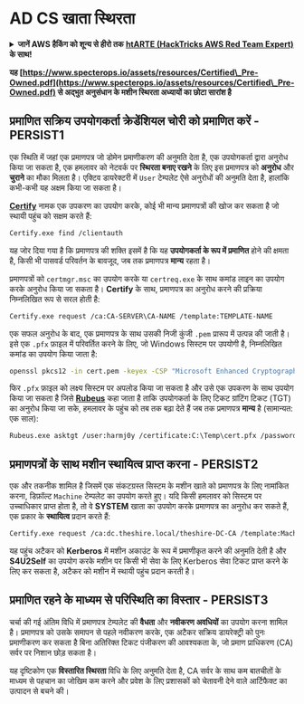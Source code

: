# AD CS खाता स्थिरता

<details>

<summary><strong>जानें AWS हैकिंग को शून्य से हीरो तक</strong> <a href="https://training.hacktricks.xyz/courses/arte"><strong>htARTE (HackTricks AWS Red Team Expert)</strong></a><strong> के साथ!</strong></summary>

HackTricks का समर्थन करने के अन्य तरीके:

* यदि आप अपनी **कंपनी का विज्ञापन HackTricks में देखना चाहते हैं** या **HackTricks को PDF में डाउनलोड करना चाहते हैं** तो [**सब्सक्रिप्शन प्लान्स देखें**](https://github.com/sponsors/carlospolop)!
* [**आधिकारिक PEASS और HackTricks स्वैग**](https://peass.creator-spring.com) प्राप्त करें
* हमारे विशेष [**NFTs**](https://opensea.io/collection/the-peass-family) कलेक्शन, [**The PEASS Family**](https://opensea.io/collection/the-peass-family) खोजें
* **शामिल हों** 💬 [**डिस्कॉर्ड समूह**](https://discord.gg/hRep4RUj7f) या [**टेलीग्राम समूह**](https://t.me/peass) और **मुझे** **Twitter** 🐦 [**@carlospolopm**](https://twitter.com/carlospolopm)** पर** **फॉलो** करें।
* **अपने हैकिंग ट्रिक्स साझा करें, PRs सबमिट करके** [**HackTricks**](https://github.com/carlospolop/hacktricks) और [**HackTricks Cloud**](https://github.com/carlospolop/hacktricks-cloud) github repos में।

</details>

**यह [https://www.specterops.io/assets/resources/Certified\_Pre-Owned.pdf](https://www.specterops.io/assets/resources/Certified\_Pre-Owned.pdf) से अद्भुत अनुसंधान के मशीन स्थिरता अध्यायों का छोटा सारांश है**


## **प्रमाणित सक्रिय उपयोगकर्ता क्रेडेंशियल चोरी को प्रमाणित करें - PERSIST1**

एक स्थिति में जहां एक प्रमाणपत्र जो डोमेन प्रमाणीकरण की अनुमति देता है, एक उपयोगकर्ता द्वारा अनुरोध किया जा सकता है, एक हमलावर को नेटवर्क पर **स्थिरता बनाए रखने** के लिए इस प्रमाणपत्र को **अनुरोध** और **चुराने** का मौका मिलता है। एक्टिव डायरेक्टरी में `User` टेम्पलेट ऐसे अनुरोधों की अनुमति देता है, हालांकि कभी-कभी यह अक्षम किया जा सकता है।

[**Certify**](https://github.com/GhostPack/Certify) नामक एक उपकरण का उपयोग करके, कोई भी मान्य प्रमाणपत्रों की खोज कर सकता है जो स्थायी पहुंच को सक्षम करते हैं:
```bash
Certify.exe find /clientauth
```
यह जोर दिया गया है कि प्रमाणपत्र की शक्ति इसमें है कि यह **उपयोगकर्ता के रूप में प्रमाणित** होने की क्षमता है, किसी भी पासवर्ड परिवर्तन के बावजूद, जब तक प्रमाणपत्र **मान्य** रहता है।

प्रमाणपत्रों को `certmgr.msc` का उपयोग करके या `certreq.exe` के साथ कमांड लाइन का उपयोग करके अनुरोध किया जा सकता है। **Certify** के साथ, प्रमाणपत्र का अनुरोध करने की प्रक्रिया निम्नलिखित रूप से सरल होती है:
```bash
Certify.exe request /ca:CA-SERVER\CA-NAME /template:TEMPLATE-NAME
```
एक सफल अनुरोध के बाद, एक प्रमाणपत्र के साथ उसकी निजी कुंजी `.pem` प्रारूप में उत्पन्न की जाती है। इसे एक `.pfx` फ़ाइल में परिवर्तित करने के लिए, जो Windows सिस्टम पर उपयोगी है, निम्नलिखित कमांड का उपयोग किया जाता है:
```bash
openssl pkcs12 -in cert.pem -keyex -CSP "Microsoft Enhanced Cryptographic Provider v1.0" -export -out cert.pfx
```
फिर `.pfx` फ़ाइल को लक्ष्य सिस्टम पर अपलोड किया जा सकता है और उसे एक उपकरण के साथ उपयोग किया जा सकता है जिसे [**Rubeus**](https://github.com/GhostPack/Rubeus) कहा जाता है ताकि उपयोगकर्ता के लिए टिकट ग्रांटिंग टिकट (TGT) का अनुरोध किया जा सके, हमलावर के पहुंच को तब तक बढ़ा देते हैं जब तक प्रमाणपत्र **मान्य** है (सामान्यत: एक साल):
```bash
Rubeus.exe asktgt /user:harmj0y /certificate:C:\Temp\cert.pfx /password:CertPass!
```
## **प्रमाणपत्रों के साथ मशीन स्थायित्व प्राप्त करना - PERSIST2**

एक और तकनीक शामिल है जिसमें एक संकटग्रस्त सिस्टम के मशीन खाते को प्रमाणपत्र के लिए नामांकित करना, डिफ़ॉल्ट `Machine` टेम्पलेट का उपयोग करते हुए। यदि किसी हमलावर को सिस्टम पर उच्चाधिकार प्राप्त होता है, तो वे **SYSTEM** खाता का उपयोग करके प्रमाणपत्र का अनुरोध कर सकते हैं, एक प्रकार के **स्थायित्व** प्रदान करते हैं:
```bash
Certify.exe request /ca:dc.theshire.local/theshire-DC-CA /template:Machine /machine
```
यह पहुंच अटैकर को **Kerberos** में मशीन अकाउंट के रूप में प्रमाणीकृत करने की अनुमति देती है और **S4U2Self** का उपयोग करके मशीन पर किसी भी सेवा के लिए Kerberos सेवा टिकट प्राप्त करने के लिए कर सकता है, अटैकर को मशीन में स्थायी पहुंच प्रदान करती है।

## **प्रमाणित रहने के माध्यम से परिस्थिति का विस्तार - PERSIST3**

चर्चा की गई अंतिम विधि में प्रमाणपत्र टेम्पलेट की **वैधता** और **नवीकरण अवधियों** का उपयोग करना शामिल है। प्रमाणपत्र को उसके समापन से पहले नवीकरण करके, एक अटैकर सक्रिय डायरेक्ट्री को पुनः प्रमाणीकरण कर सकता है बिना अतिरिक्त टिकट पंजीकरण की आवश्यकता के, जो प्रमाण प्राधिकरण (CA) सर्वर पर निशान छोड़ सकता है।

यह दृष्टिकोण एक **विस्तारित स्थिरता** विधि के लिए अनुमति देता है, CA सर्वर के साथ कम बातचीतों के माध्यम से पहचान का जोखिम कम करने और प्रवेश के लिए प्रशासकों को चेतावनी देने वाले आर्टिफैक्ट का उत्पादन से बचने की।
